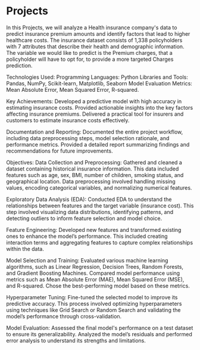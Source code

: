 # Projects
In this Projects, we will analyze a Health insurance company's data to predict insurance premium amounts and identify factors that lead to higher healthcare costs. The insurance dataset consists of 1,338 policyholders with 7 attributes that describe their health and demographic information. The variable we would like to predict is the Premium charges, that a policyholder will have to opt for, to provide a more targeted Charges prediction.

Technologies Used:
Programming Languages: Python
Libraries and Tools: Pandas, NumPy, Scikit-learn, Matplotlib, Seaborn
Model Evaluation Metrics: Mean Absolute Error, Mean Squared Error, R-squared.

Key Achievements:
Developed a predictive model with high accuracy in estimating insurance costs.
Provided actionable insights into the key factors affecting insurance premiums.
Delivered a practical tool for insurers and customers to estimate insurance costs effectively.

Documentation and Reporting: 
Documented the entire project workflow, including data preprocessing steps, model selection rationale, and performance metrics. Provided a detailed report summarizing findings and recommendations for future improvements.

Objectives:
Data Collection and Preprocessing: Gathered and cleaned a dataset containing historical insurance information. This data included features such as age, sex, BMI, number of children, smoking status, and geographical location. Data preprocessing involved handling missing values, encoding categorical variables, and normalizing numerical features.

Exploratory Data Analysis (EDA): Conducted EDA to understand the relationships between features and the target variable (insurance cost). This step involved visualizing data distributions, identifying patterns, and detecting outliers to inform feature selection and model choice.

Feature Engineering: Developed new features and transformed existing ones to enhance the model’s performance. This included creating interaction terms and aggregating features to capture complex relationships within the data.

Model Selection and Training: Evaluated various machine learning algorithms, such as Linear Regression, Decision Trees, Random Forests, and Gradient Boosting Machines. Compared model performance using metrics such as Mean Absolute Error (MAE), Mean Squared Error (MSE), and R-squared. Chose the best-performing model based on these metrics.

Hyperparameter Tuning: Fine-tuned the selected model to improve its predictive accuracy. This process involved optimizing hyperparameters using techniques like Grid Search or Random Search and validating the model’s performance through cross-validation.

Model Evaluation: Assessed the final model's performance on a test dataset to ensure its generalizability. Analyzed the model’s residuals and performed error analysis to understand its strengths and limitations.


